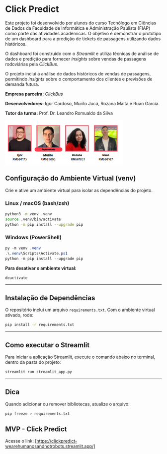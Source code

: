 # Click Predict

Este projeto foi desenvolvido por alunos do curso Tecnólogo em Ciências de Dados da Faculdade de Informática e Administração Paulista (FIAP) como parte das atividades acadêmicas. O objetivo é demonstrar o protótipo de um dashboard para a predição de tickets de passagens utilizando dados históricos.

O dashboard foi construído com o _Streamlit_ e utiliza técnicas de análise de dados e predição para fornecer _insights_ sobre vendas de passagens rodoviárias pela _ClickBus_.

O projeto inclui a análise de dados históricos de vendas de passagens, permitindo _insights_ sobre o comportamento dos clientes e previsões de demanda futura.

**Empresa parceira:** _ClickBus_

**Desenvolvedores:** Igor Cardoso, Murilo Jucá, Rozana Malta e Ruan Garcia.

**Tutor da turma:** Prof. Dr. Leandro Romualdo da Silva

![alt text](src/image.png)

## Configuração do Ambiente Virtual (venv)

Crie e ative um ambiente virtual para isolar as dependências do projeto.

### Linux / macOS (bash/zsh)

```bash
python3 -m venv .venv
source .venv/bin/activate
python -m pip install --upgrade pip
```

### Windows (PowerShell)

```powershell
py -m venv .venv
.\.venv\Scripts\Activate.ps1
python -m pip install --upgrade pip
```

**Para desativar o ambiente virtual:**

```bash
deactivate
```

---

## Instalação de Dependências

O repositório inclui um arquivo `requirements.txt`. Com o ambiente virtual ativado, rode:

```bash
pip install -r requirements.txt
```

---

## Como executar o Streamlit

Para iniciar a aplicação Streamlit, execute o comando abaixo no terminal, dentro da pasta do projeto:

```bash
streamlit run streamlit_app.py
```

---

## Dica

Quando adicionar ou remover bibliotecas, atualize o arquivo:

```bash
pip freeze > requirements.txt
```

## MVP - Click Predict
Acesse o link: [https://clickpredict-wearehumanosandnotrobots.streamlit.app/]
